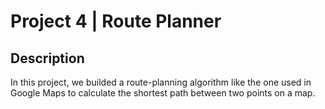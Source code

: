 # Project 4 | Route Planner

## Description
In this project, we builded a route-planning algorithm like the one used in Google Maps to calculate the shortest path between two points on a map.  
